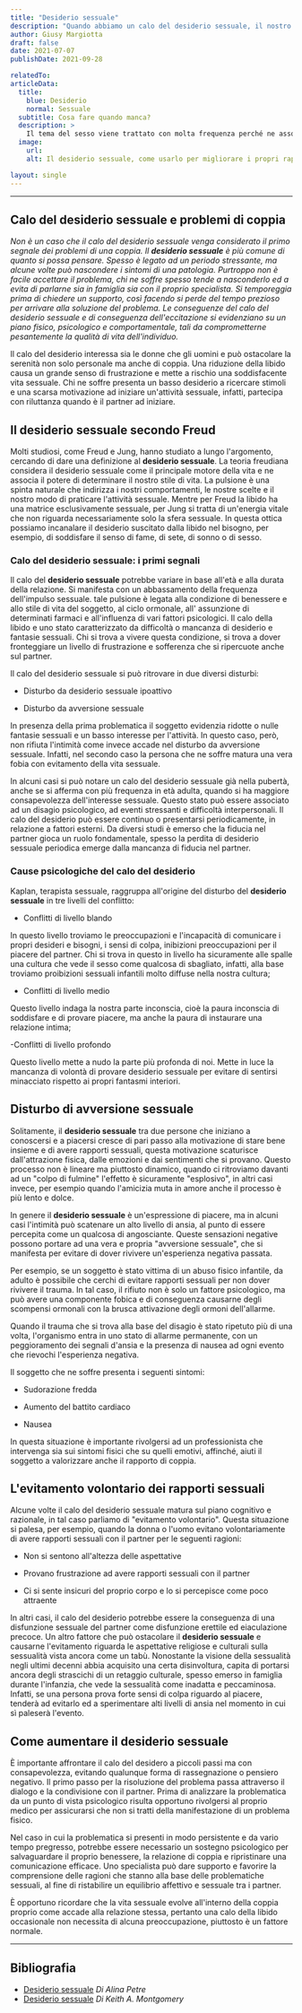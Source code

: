 ```yaml
---
title: "Desiderio sessuale"
description: "Quando abbiamo un calo del desiderio sessuale, il nostro inconscio entra in un conflitto causando alla persona un forte stress psicologico."
author: Giusy Margiotta
draft: false
date: 2021-07-07
publishDate: 2021-09-28

relatedTo:
articleData:
  title:
    blue: Desiderio 
    normal: Sessuale
  subtitle: Cosa fare quando manca? 
  description: >
    Il tema del sesso viene trattato con molta frequenza perché ne associamo sia piaceri desiderati che proibiti, un conflitto che crea stress psicologico, attraverso l'attività sessuale emergono una gamma di sentimenti e soddisfiamo molteplici bisogni. Attraverso il sesso, evitiamo o instauriamo legami emotivi, affermiamo o lediamo la nostra mascolinità o femminilità e alleviamo le ansie per le tensioni quotidiane.
  image:
    url:
    alt: Il desiderio sessuale, come usarlo per migliorare i propri rapporti

layout: single
---
```



---

## Calo del desiderio sessuale e problemi di coppia

*Non è un caso che il calo del desiderio sessuale venga considerato il primo segnale dei problemi di una coppia. Il **desiderio sessuale** è più comune di quanto si possa pensare. Spesso è legato ad un periodo stressante, ma alcune volte può nascondere i sintomi di una patologia. Purtroppo non è facile accettare il problema, chi ne soffre spesso tende a nasconderlo ed a evita di parlarne sia in famiglia sia con il proprio specialista. Si temporeggia prima di chiedere un supporto, così facendo si perde del tempo prezioso per arrivare alla soluzione del problema. Le conseguenze del calo del desiderio sessuale e di conseguenza dell'eccitazione si evidenziano su un piano fisico, psicologico e comportamentale, tali da comprometterne pesantemente la qualità di vita dell'individuo.*

Il calo del desiderio interessa sia le donne che gli uomini e può ostacolare la serenità non solo personale ma anche di coppia. Una riduzione della libido causa un grande senso di frustrazione e mette a rischio una soddisfacente vita sessuale.
Chi ne soffre presenta un basso desiderio a ricercare stimoli e una scarsa motivazione ad iniziare un'attività sessuale, infatti, partecipa con riluttanza quando è il partner ad iniziare.

## Il desiderio sessuale secondo Freud

Molti studiosi, come Freud e Jung, hanno studiato a lungo l'argomento, cercando di dare una definizione al **desiderio sessuale**. La teoria freudiana considera il desiderio sessuale come il principale motore della vita e ne associa il potere di determinare il nostro stile di vita. La pulsione è una spinta naturale che indirizza i nostri comportamenti, le nostre scelte e il nostro modo di praticare l'attività sessuale. 
Mentre per Freud la libido ha una matrice esclusivamente sessuale, per Jung si tratta di un'energia vitale che non riguarda necessariamente solo la sfera sessuale. In questa ottica possiamo incanalare il desiderio suscitato dalla libido nel bisogno, per esempio, di soddisfare il senso di fame, di sete, di sonno o di sesso.

### Calo del desiderio sessuale: i primi segnali

Il calo del **desiderio sessuale** potrebbe variare in base all'età e alla durata della relazione. Si manifesta con un abbassamento della frequenza dell'impulso sessuale. tale pulsione è legata alla condizione di benessere e allo stile di vita del soggetto, al ciclo ormonale, all' assunzione di determinati farmaci e all'influenza di vari fattori psicologici. Il calo della libido e uno stato caratterizzato da difficoltà o mancanza di desiderio e fantasie sessuali. Chi si trova a vivere questa condizione, si trova a dover fronteggiare un livello di frustrazione e sofferenza che si ripercuote anche sul partner.

Il calo del desiderio sessuale si può ritrovare in due diversi disturbi:

- Disturbo da desiderio sessuale ipoattivo

- Disturbo da avversione sessuale

In presenza della prima problematica il soggetto evidenzia ridotte o nulle fantasie sessuali e un basso interesse per l'attività. In questo caso, però, non rifiuta l'intimità come invece accade nel disturbo da avversione sessuale. Infatti, nel secondo caso la persona che ne soffre matura una vera fobia con evitamento della vita sessuale.

In alcuni casi si può notare un calo del desiderio sessuale già nella pubertà, anche se si afferma con più frequenza in età adulta, quando si ha maggiore consapevolezza dell'interesse sessuale. Questo stato può essere associato ad un disagio psicologico, ad eventi stressanti e difficoltà interpersonali. Il calo del desiderio può essere continuo o presentarsi periodicamente, in relazione a fattori esterni. Da diversi studi è emerso che la fiducia nel partner gioca un ruolo fondamentale, spesso la perdita di desiderio sessuale periodica emerge dalla mancanza di fiducia nel partner.

### Cause psicologiche del calo del desiderio

Kaplan, terapista sessuale, raggruppa all'origine del disturbo del **desiderio sessuale** in tre livelli del conflitto:

- Conflitti di livello blando

In questo livello troviamo le preoccupazioni e l'incapacità di comunicare i propri desideri e bisogni, i sensi di colpa, inibizioni preoccupazioni per il piacere del partner. Chi si trova in questo in livello ha sicuramente alle spalle una cultura che vede il sesso come qualcosa di sbagliato, infatti, alla base troviamo proibizioni sessuali infantili molto diffuse nella nostra cultura;

- Conflitti di livello medio

Questo livello indaga la nostra parte inconscia, cioè la paura inconscia di soddisfare e di provare piacere, ma anche la paura di instaurare una relazione intima;

-Conflitti di livello profondo

Questo livello mette a nudo la parte più profonda di noi. Mette in luce la mancanza di volontà di provare desiderio sessuale per evitare di sentirsi minacciato rispetto ai propri fantasmi interiori.

## Disturbo di avversione sessuale

Solitamente, il **desiderio sessuale** tra due persone che iniziano a conoscersi e a piacersi cresce di pari passo alla motivazione di stare bene insieme e di avere rapporti sessuali, questa motivazione scaturisce dall'attrazione fisica, dalle emozioni e dai sentimenti che si provano. Questo processo non è lineare ma piuttosto dinamico, quando ci ritroviamo davanti ad un "colpo di fulmine" l'effetto è sicuramente "esplosivo", in altri casi invece, per esempio quando l'amicizia muta in amore anche il processo è più lento e dolce.

In genere il **desiderio sessuale** è un'espressione di piacere, ma in alcuni casi l'intimità può scatenare un alto livello di ansia, al punto di essere percepita come un qualcosa di angosciante. Queste sensazioni negative possono portare ad una vera e propria "avversione sessuale", che si manifesta per evitare di dover rivivere un'esperienza negativa passata.

Per esempio, se un soggetto è stato vittima di un abuso fisico infantile, da adulto è possibile che cerchi di evitare rapporti sessuali per non dover rivivere il trauma. In tal caso, il rifiuto non è solo un fattore psicologico, ma può avere una componente fobica e di conseguenza causarne degli scompensi ormonali con la brusca attivazione degli ormoni dell'allarme.

Quando il trauma che si trova alla base del disagio è stato ripetuto più di una volta, l'organismo entra in uno stato di allarme permanente, con un peggioramento dei segnali d'ansia e la presenza di nausea ad ogni evento che rievochi l'esperienza negativa.

Il soggetto che ne soffre presenta i seguenti sintomi:

-	Sudorazione fredda

-	Aumento del battito cardiaco

-	Nausea

In questa situazione è importante rivolgersi ad un professionista che intervenga sia sui sintomi fisici che su quelli emotivi, affinché, aiuti il soggetto a valorizzare anche il rapporto di coppia.

## L'evitamento volontario dei rapporti sessuali

Alcune volte il calo del desiderio sessuale matura sul piano cognitivo e razionale, in tal caso parliamo di "evitamento volontario". Questa situazione si palesa, per esempio, quando la donna o l'uomo evitano  volontariamente di avere rapporti sessuali con il partner per le seguenti ragioni:

-	Non si sentono all'altezza delle aspettative

-	Provano frustrazione ad avere rapporti sessuali con il partner

-	Ci si sente insicuri del proprio corpo e lo si percepisce come poco attraente

In altri casi, il calo del desiderio potrebbe essere la conseguenza di una disfunzione sessuale del partner come disfunzione erettile ed eiaculazione precoce.
Un altro fattore che può ostacolare il **desiderio sessuale** e causarne l'evitamento riguarda le aspettative religiose e culturali sulla sessualità vista ancora come un tabù. Nonostante la visione della sessualità negli ultimi decenni abbia acquisito una certa disinvoltura, capita di portarsi ancora degli strascichi di un retaggio culturale, spesso emerso in famiglia durante l'infanzia, che vede la sessualità come inadatta e peccaminosa. Infatti, se una persona prova forte sensi di colpa riguardo al piacere, tenderà ad evitarlo ed a sperimentare alti livelli di ansia nel momento in cui sì paleserà l'evento.

## Come aumentare il desiderio sessuale

È importante affrontare il calo del desidero a piccoli passi ma con consapevolezza, evitando qualunque forma di rassegnazione o pensiero negativo. Il primo passo per la risoluzione del problema passa attraverso il dialogo e la condivisione con il partner. Prima di analizzare la problematica da un punto di vista psicologico risulta opportuno rivolgersi al proprio medico per assicurarsi che non si tratti della manifestazione di un problema fisico.

Nel caso in cui la problematica si presenti in modo persistente e da vario tempo pregresso, potrebbe essere necessario un sostegno psicologico per salvaguardare il proprio benessere, la relazione di coppia e ripristinare una comunicazione efficace. Uno specialista può dare supporto e favorire la comprensione delle ragioni che stanno alla base delle problematiche sessuali, al fine di ristabilire un equilibrio affettivo e sessuale tra i partner.

È opportuno ricordare che la vita sessuale evolve all'interno della coppia proprio come accade alla relazione stessa, pertanto una calo della libido occasionale non necessita di alcuna preoccupazione, piuttosto è un fattore normale.

***

## Bibliografia

- [Desiderio sessuale](https://www.healthline.com/nutrition/caffeine-addiction) *Di Alina Petre*
- [Desiderio sessuale](https://www.ncbi.nlm.nih.gov/pmc/articles/PMC2695750/) *Di Keith A. Montgomery*